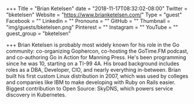 +++
Title = "Brian Ketelsen"
date = "2018-11-17T08:32:02-08:00"
Twitter = "bketelsen"
Website = "https://www.brianketelsen.com/"
Type = "guest"
Facebook = ""
Linkedin = ""
Pronouns = ""
GitHub = ""
Thumbnail = "img/guests/bketelsen.png"
Pinterest = ""
Instagram = ""
YouTube = ""
guest_group = "bketelsen"

+++
Brian Ketelsen is probably most widely known for his role in the Go community: co-organizing Gophercon, co-hosting the GoTime.FM podcast, and co-authoring Go in Action for Manning Press. He's been programming since he was 10, starting on a TI-99 4A. His broad background includes roles as a DBA, Developer, CIO, and nearly everything in-between. Brian built his first custom Linux distribution in 2007, which was used by colleges and companies like IBM to make developing with Ruby on Rails easier. Biggest contribution to Open Source: SkyDNS, which powers service discovery in Kubernetes.

